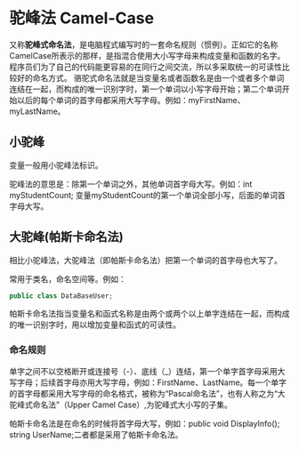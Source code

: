 # 驼峰法 Camel-Case

又称**驼峰式命名法**，是电脑程式编写时的一套命名规则（惯例）。正如它的名称CamelCase所表示的那样，是指混合使用大小写字母来构成变量和函数的名字。程序员们为了自己的代码能更容易的在同行之间交流，所以多采取统一的可读性比较好的命名方式。
骆驼式命名法就是当变量名或者函数名是由一个或者多个单词连结在一起，而构成的唯一识别字时，第一个单词以小写字母开始；第二个单词开始以后的每个单词的首字母都采用大写字母。例如：myFirstName、myLastName。


## 小驼峰
  变量一般用小驼峰法标识。

  驼峰法的意思是：除第一个单词之外，其他单词首字母大写。例如：int myStudentCount; 变量myStudentCount的第一个单词全部小写，后面的单词首字母大写。


## 大驼峰(帕斯卡命名法)

  相比小驼峰法，大驼峰法（即帕斯卡命名法）把第一个单词的首字母也大写了。

  常用于类名，命名空间等。例如：
  ```csharp
public class DataBaseUser;
```
  帕斯卡命名法指当变量名和函式名称是由两个或两个以上单字连结在一起，而构成的唯一识别字时，用以增加变量和函式的可读性。

### 命名规则

  单字之间不以空格断开或连接号（-）、底线（_）连结，第一个单字首字母采用大写字母；后续首字母亦用大写字母，例如：FirstName、LastName。每一个单字的首字母都采用大写字母的命名格式，被称为“Pascal命名法”，也有人称之为“大驼峰式命名法”（Upper Camel Case）,为驼峰式大小写的子集。

  帕斯卡命名法是在命名的时候将首字母大写，例如：public void DisplayInfo(); string UserName;二者都是采用了帕斯卡命名法。